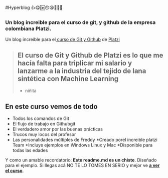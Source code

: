 #Hyperblog 👍😋🆗😯😫🤣💋💋

### Un blog increible para el curso de git, y github de la empresa colombiana Platzi. 

Un blog increíble para el[ curso de Git y Github](https://platzi.com/cursos/git-github/ " curso de Git y Github") de [Platzi](https://platzi.com/ "Platzi")
>## El curso de Git y Github de Platzi es lo que me hacía falta para triplicar mi salario y lanzarme a la industria del tejido de lana sintética con Machine Learning
> - niñita
##### 
## En este curso vemos de todo
* Todos los comandos de Git
* El flujo de trabajo en Githubgit 
* El verdadero amor por las buenas prácticas
* Trucos muy locos del profesor
* Las personalidades múltiples de Freddy
*Creado porel increible platzi Team
*Incluye ejemplos en Windows Linux y Mac
*Disponible para todas las edades

Y como un amable recordatorio: **Este readme.md es un chiste**.  Diseñado para el ejemplo. Si llegas acá NO TE LO TOMES EN SERIO y mejor ve [**a ver el curso**](https://platzi.com/cursos/git-github/ "a ver el curso").